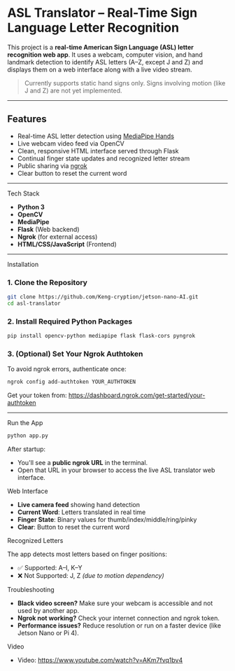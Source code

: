 #  ASL Translator – Real-Time Sign Language Letter Recognition

This project is a **real-time American Sign Language (ASL) letter recognition web app**. It uses a webcam, computer vision, and hand landmark detection to identify ASL letters (A–Z, except J and Z) and displays them on a web interface along with a live video stream.

>  Currently supports static hand signs only. Signs involving motion (like J and Z) are not yet implemented.

---

##  Features

-  Real-time ASL letter detection using [MediaPipe Hands](https://google.github.io/mediapipe/solutions/hands.html)
-  Live webcam video feed via OpenCV
-  Clean, responsive HTML interface served through Flask
-  Continual finger state updates and recognized letter stream
-  Public sharing via [ngrok](https://ngrok.com/)
-  Clear button to reset the current word

---

Tech Stack

- **Python 3**
- **OpenCV**
- **MediaPipe**
- **Flask** (Web backend)
- **Ngrok** (for external access)
- **HTML/CSS/JavaScript** (Frontend)

---

Installation

### 1. Clone the Repository

```bash
git clone https://github.com/Keng-cryption/jetson-nano-AI.git
cd asl-translator
```

### 2. Install Required Python Packages

```bash
pip install opencv-python mediapipe flask flask-cors pyngrok
```

### 3. (Optional) Set Your Ngrok Authtoken

To avoid ngrok errors, authenticate once:

```bash
ngrok config add-authtoken YOUR_AUTHTOKEN
```

Get your token from: https://dashboard.ngrok.com/get-started/your-authtoken

---

Run the App

```bash
python app.py
```

After startup:

- You'll see a **public ngrok URL** in the terminal.
- Open that URL in your browser to access the live ASL translator web interface.
  
Web Interface

- **Live camera feed** showing hand detection
- **Current Word**: Letters translated in real time
- **Finger State**: Binary values for thumb/index/middle/ring/pinky
- **Clear**: Button to reset the current word

Recognized Letters

The app detects most letters based on finger positions:

- ✅ Supported: A–I, K–Y
- ❌ Not Supported: J, Z *(due to motion dependency)*


Troubleshooting

- **Black video screen?** Make sure your webcam is accessible and not used by another app.
- **Ngrok not working?** Check your internet connection and ngrok token.
- **Performance issues?** Reduce resolution or run on a faster device (like Jetson Nano or Pi 4).

Video

 - Video: https://www.youtube.com/watch?v=AKm7fvq1bv4

